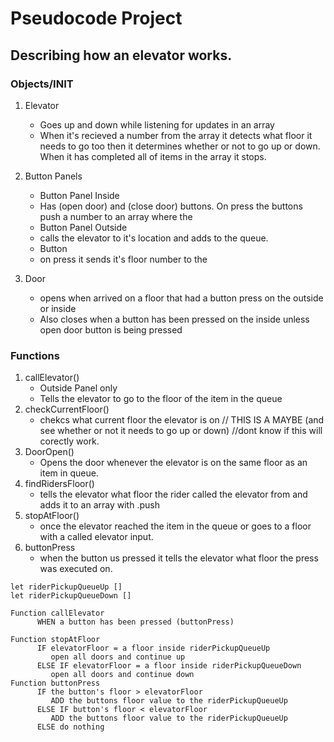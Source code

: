 # Pseudocode Project
## Describing how an elevator works.
### Objects/INIT
1. Elevator
   - Goes up and down while listening for updates in an array
    - When it's recieved a number from the array it detects what floor it needs to go too then it determines whether or not to go up or down. When it has completed all of items in the array it stops.

2. Button Panels
   - Button Panel Inside
    - Has (open door) and (close door) buttons. On press the buttons push a number to an array where the  
   - Button Panel Outside
    - calls the elevator to it's location and adds to the queue.
   - Button
    - on press it sends it's floor number to the 

3. Door
   - opens when arrived on a floor that had a button press on the outside or inside
    - Also closes when a button has been pressed on the inside unless open door button is being pressed
### Functions

1. callElevator()
   * Outside Panel only
   * Tells the elevator to go to the floor of the item in the queue
2. checkCurrentFloor()
   * chekcs what current floor the elevator is on // THIS IS A MAYBE (and see whether or not it needs to go up or down) //dont know if this will corectly work.
3. DoorOpen()
   * Opens the door whenever the elevator is on the same floor as an item in queue.
4. findRidersFloor()
   * tells the elevator what floor the rider called the elevator from and adds it to an array with .push
5. stopAtFloor()
   * once the elevator reached the item in the queue or goes to a floor with a called elevator input.
6. buttonPress
   * when the button us pressed it tells the elevator what floor the press was executed on.

~~~
let riderPickupQueueUp []
let riderPickupQueueDown []

Function callElevator
      WHEN a button has been pressed (buttonPress)
         
Function stopAtFloor
      IF elevatorFloor = a floor inside riderPickupQueueUp
         open all doors and continue up
      ELSE IF elevatorFloor = a floor inside riderPickupQueueDown
         open all doors and continue down
Function buttonPress
      IF the button's floor > elevatorFloor
         ADD the buttons floor value to the riderPickupQueueUp
      ELSE IF button's floor < elevatorFloor 
         ADD the buttons floor value to the riderPickupQueueUp
      ELSE do nothing
~~~

